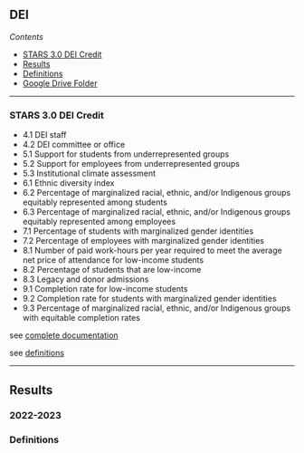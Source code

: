 ## DEI

*Contents*
- [STARS 3.0 DEI Credit](#stars-30-food--dining-credit)
- [Results](#results)
- [Definitions](#stars-credit-definitions)
- [Google Drive Folder](https://drive.google.com/drive/folders/1MpK4bpxYSuIs97QPZ0AMyqoNcxe-ACPu)

------

### STARS 3.0 DEI Credit

- 4.1 DEI staff
- 4.2 DEI committee or office
- 5.1 Support for students from underrepresented groups
- 5.2 Support for employees from underrepresented groups
- 5.3 Institutional climate assessment
- 6.1 Ethnic diversity index
- 6.2 Percentage of marginalized racial, ethnic, and/or Indigenous groups equitably represented among students
- 6.3 Percentage of marginalized racial, ethnic, and/or Indigenous groups equitably represented among employees
- 7.1 Percentage of students with marginalized gender identities
- 7.2 Percentage of employees with marginalized gender identities
- 8.1 Number of paid work-hours per year required to meet the average net price of attendance for low-income students
- 8.2 Percentage of students that are low-income
- 8.3 Legacy and donor admissions
- 9.1 Completion rate for low-income students
- 9.2 Completion rate for students with marginalized gender identities
- 9.3 Percentage of marginalized racial, ethnic, and/or Indigenous groups with equitable completion rates

see [complete documentation](https://docs.google.com/document/d/1UgIhYWWg5GS7cB9qYvRpw76-ThuQZJ2X1spEiS1fp_U/edit#heading=h.43oau9mq61o0)  

see [definitions](#stars-credit-definitions)

------ 

## Results

### 2022-2023

### Definitions
